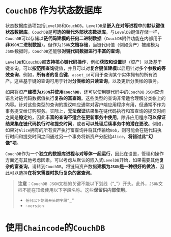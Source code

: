 # `CouchDB` 作为状态数据库

状态数据库选项包括`LevelDB`和`CouchDB`。`LevelDB`是**嵌入在对等进程中**的**默认键值状态数据库**。`CouchDB`是**可选的替代外部状态数据库**。与`LevelDB`键值存储一样，`CouchDB`可以存储以**链代码建模的任何二进制数据**（`CouchDB`附件功能在内部用于**非`JSON`二进制数据**）。但作为`JSON`**文档存储**，当链代码值（例如资产）被建模为`JSON`数据时，`CouchDB`还能够**对链代码数据进行丰富的查询**。

`LevelDB`和`CouchDB`都**支持核心链代码操作**，例如**获取和设置**键（资产）以及基于键查询。可以**按范围查询**键值，并且可以对**复合键值建模**以启用针对多**个参数的等效查询**。例如，**所有者的复合键**，`asset_id`可用于查询某个实体拥有的所有资产。这些基于键的查询可用于针对**分类帐的只读查询**，以及更新分类帐的事务。

如果将资产**建模为`JSON`并使用`CouchDB`**，还可以使用链代码中的`CouchDB` `JSON`查询语言对链代码数据值执行**复杂的富查询**。这些类型的查询非常适合理解分类帐上的内容。针对这些类型的查询的提议响应通常对客户端应用程序有用，但通常不作为事务提交给订购服务。实际上，**无法保证**结果集在链代码执行和富查询的提交时间之间是**稳定**的，因此**丰富的查询不适合在更新事务中使用**，除非应用程序**可以保证结果集在链代码执行时和提交时间**，或者**可以处理后续事务中的潜在更改**。例如，如果对`Alice`拥有的所有资产执行富查询并将其传输给`Bob`，则可能会在链代码执行时间和提交时间之间通过另一个事务将新资产分配给`Alice`，**将错过此“幻像”项**。

`CouchDB`作为一个**独立的数据库进程与对等体一起运行**，因此在设置，管理和操作方面还有其他考虑因素。可以考虑从默认的嵌入式`LevelDB`开始，如果需要其他**复杂的富查询**，请转到`CouchDB`。将链码资产数据**建模为`JSON`是一种很好的做法**，因此可以选择**在将来需要时执行复杂的富查询**。

> **注意**：`CouchDB JSON`文档的关键不能以下划线（“_”）开头。此外，`JSON`文档不能在顶级使用以下字段名称。这些**保留供内部使用**。
>
> - `任何以下划线开头的字段“_”`
> - `~version`

# 使用`Chaincode`的`CouchDB`

